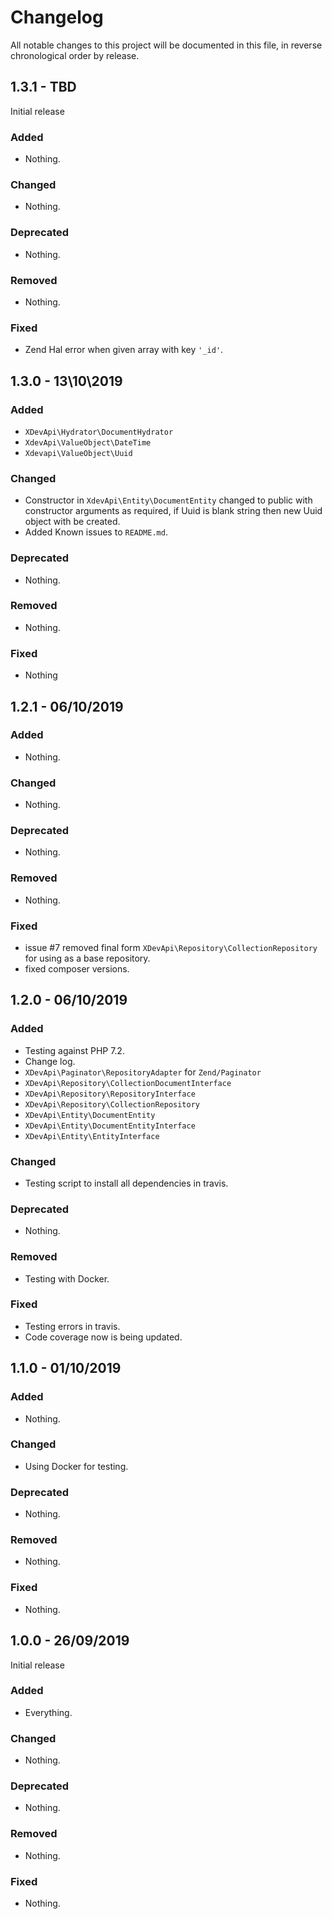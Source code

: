 # Changelog

All notable changes to this project will be documented in this file, in reverse chronological order by release.

## 1.3.1 - TBD

Initial release

### Added

- Nothing.

### Changed

- Nothing.

### Deprecated

- Nothing.

### Removed

- Nothing.

### Fixed

- Zend Hal error when given array with key `'_id'`. 

## 1.3.0 - 13\10\2019

### Added

- `XDevApi\Hydrator\DocumentHydrator`
- `XdevApi\ValueObject\DateTime`
- `Xdevapi\ValueObject\Uuid`

### Changed

- Constructor in `XdevApi\Entity\DocumentEntity` changed to public 
  with constructor arguments as required, if Uuid is blank string
  then new Uuid object with be created.
- Added Known issues to `README.md`.

### Deprecated

- Nothing.

### Removed

- Nothing.

### Fixed

- Nothing

## 1.2.1 - 06/10/2019

### Added

- Nothing.

### Changed

- Nothing.

### Deprecated

- Nothing.

### Removed

- Nothing.

### Fixed

- issue #7 removed final form `XDevApi\Repository\CollectionRepository` for using as a base
  repository.
- fixed composer versions.

## 1.2.0 - 06/10/2019

### Added

- Testing against PHP 7.2.
- Change log.
- `XDevApi\Paginator\RepositoryAdapter` for `Zend/Paginator`
- `XDevApi\Repository\CollectionDocumentInterface`
- `XDevApi\Repository\RepositoryInterface`
- `XDevApi\Repository\CollectionRepository`
- `XDevApi\Entity\DocumentEntity`
- `XDevApi\Entity\DocumentEntityInterface`
- `XDevApi\Entity\EntityInterface`

### Changed

- Testing script to install all dependencies in travis.

### Deprecated

- Nothing.

### Removed

- Testing with Docker.

### Fixed

- Testing errors in travis.
- Code coverage now is being updated.

## 1.1.0 - 01/10/2019

### Added

- Nothing.

### Changed

- Using Docker for testing.

### Deprecated

- Nothing.

### Removed

- Nothing.

### Fixed

- Nothing.

## 1.0.0 - 26/09/2019

Initial release

### Added

- Everything.

### Changed

- Nothing.

### Deprecated

- Nothing.

### Removed

- Nothing.

### Fixed

- Nothing.
